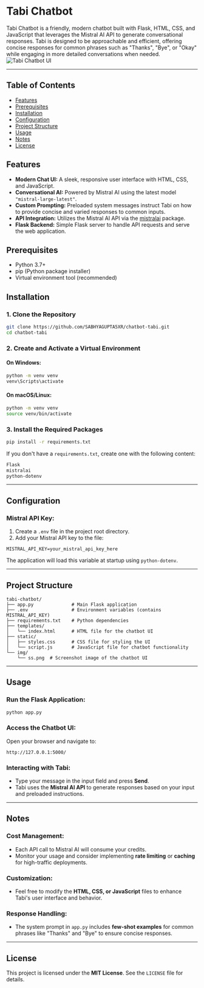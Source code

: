 # Tabi Chatbot

Tabi Chatbot is a friendly, modern chatbot built with Flask, HTML, CSS, and JavaScript that leverages the Mistral AI API to generate conversational responses. Tabi is designed to be approachable and efficient, offering concise responses for common phrases such as "Thanks", "Bye", or "Okay" while engaging in more detailed conversations when needed.
![Tabi Chatbot UI](img/screenshot.png)

---
## Table of Contents

- [Features](#features)
- [Prerequisites](#prerequisites)
- [Installation](#installation)
- [Configuration](#configuration)
- [Project Structure](#project-structure)
- [Usage](#usage)
- [Notes](#notes)
- [License](#license)

## Features

- **Modern Chat UI:** A sleek, responsive user interface with HTML, CSS, and JavaScript.
- **Conversational AI:** Powered by Mistral AI using the latest model `"mistral-large-latest"`.
- **Custom Prompting:** Preloaded system messages instruct Tabi on how to provide concise and varied responses to common inputs.
- **API Integration:** Utilizes the Mistral AI API via the [mistralai](https://pypi.org/project/mistralai/) package.
- **Flask Backend:** Simple Flask server to handle API requests and serve the web application.

## Prerequisites

- Python 3.7+
- pip (Python package installer)
- Virtual environment tool (recommended)

## Installation

### 1. Clone the Repository

```bash
git clone https://github.com/SABHYAGUPTA5XR/chatbot-tabi.git
cd chatbot-tabi
```

### 2. Create and Activate a Virtual Environment

#### On Windows:
```bash
python -m venv venv
venv\Scripts\activate
```

#### On macOS/Linux:
```bash
python -m venv venv
source venv/bin/activate
```

### 3. Install the Required Packages

```bash
pip install -r requirements.txt
```

If you don't have a `requirements.txt`, create one with the following content:

```txt
Flask
mistralai
python-dotenv
```

---

## Configuration

### Mistral API Key:

1. Create a `.env` file in the project root directory.
2. Add your Mistral API key to the file:

```env
MISTRAL_API_KEY=your_mistral_api_key_here
```

The application will load this variable at startup using `python-dotenv`.

---

## Project Structure

```
tabi-chatbot/
├── app.py              # Main Flask application
├── .env                # Environment variables (contains MISTRAL_API_KEY)
├── requirements.txt    # Python dependencies
├── templates/
│   └── index.html      # HTML file for the chatbot UI
├── static/
│   ├── styles.css      # CSS file for styling the UI
│   └── script.js       # JavaScript file for chatbot functionality
└── img/
    └── ss.png  # Screenshot image of the chatbot UI
```

---

## Usage

### Run the Flask Application:

```bash
python app.py
```

### Access the Chatbot UI:

Open your browser and navigate to:

```
http://127.0.0.1:5000/
```

### Interacting with Tabi:

- Type your message in the input field and press **Send**.
- Tabi uses the **Mistral AI API** to generate responses based on your input and preloaded instructions.

---

## Notes

### Cost Management:
- Each API call to Mistral AI will consume your credits.
- Monitor your usage and consider implementing **rate limiting** or **caching** for high-traffic deployments.

### Customization:
- Feel free to modify the **HTML, CSS, or JavaScript** files to enhance Tabi's user interface and behavior.

### Response Handling:
- The system prompt in `app.py` includes **few-shot examples** for common phrases like "Thanks" and "Bye" to ensure concise responses.

---

## License

This project is licensed under the **MIT License**. See the `LICENSE` file for details.

